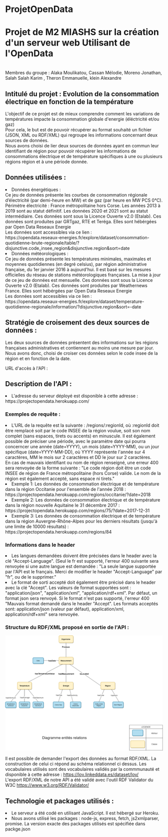 # ProjetOpenData
<h1> Projet de M2 MIASHS sur la création d'un serveur web Utilisant de l'OpenData </h1> <br>
Membres du groupe : Alaka Moulikatou, Cassan Mélodie, Moreno Jonathan, Salah Salah Karim , Theron Emmanuelle, klein Alexandre  <br>
<h2>Intitulé du projet : Evolution de la consommation électrique en fonction de la température </h2>
L'objectif de ce projet est de mieux comprendre comment les variations de températures impacte la consommation globale d'energie (éléctricité et/ou gaz) <br>
Pour cela, le but est de  pouvoir récupérer au format souhaité un fichier (JSON, XML ou RDF/XML) qui regroupe les informations concernant deux sources de données. <br>
Nous avons choisi de lier deux sources de données ayant en commun leur identifiant de région pour pouvoir récupérer les informations de consommations électrique et de température spécifiques à une ou plusieurs régions région et à une période donnée.<br>
<h2> Données utilisées : </h2>
  <li> Données énergétiques : <br>
  Ce jeu de données présente les courbes de consommation régionale d’électricité (par demi-heure en MW) et de gaz (par heure en MW PCS 0°C).
Périmètre électricité : France métropolitaine hors Corse. Les années 2013 à 2019 sont au statut définitif. Les données 2020 et 2021 sont au statut intermédiaire.
  Ces données sont sous la Licence Ouverte v2.0 (Etalab).
  Ces données sont produites par GRTgaz, RTE et Teréga. Elles sont hébérgées par Open Data Reseaux Energie<br>
 Les données sont accessibles via ce lien : <br>
  <href> https://opendata.reseaux-energies.fr/explore/dataset/consommation-quotidienne-brute-regionale/table/?disjunctive.code_insee_region&disjunctive.region&sort=date </href>

</li>
  <li> Données météorologiques : <br>
  Ce jeu de données présente les températures minimales, maximales et moyennes quotidiennes (en degré celsius), par région administrative française, du 1er janvier 2016 à aujourd'hui. Il est basé sur les mesures officielles du réseau de stations météorologiques françaises. La mise à jour de ce jeu de données est mensuelle. 
  Ces données sont sous la Licence Ouverte v2.0 (Etalab).
  Ces données sont produites par Weathernews France. Elles sont hébérgées par Open Data Reseaux Energie<br>Les données sont accessibles via ce lien : <br>
  <href>https://opendata.reseaux-energies.fr/explore/dataset/temperature-quotidienne-regionale/information/?disjunctive.region&sort=-date</href> <br>

</li>

  <h2> Stratégie de croisement des deux sources de données : </h2>
  Les deux sources de données présentent des informations sur les régions françaises administratives et contiennent  au moins une mesure par jour. Nous avons donc, choisi de croiser ces données selon le code insee de la région et en fonction de la date. <br>
  

URL d'accès à l'API : <br>
 <h2> Description de l'API : </h2>
  <li> L'adresse du serveur déployé est disponible à cette adresse : <href> https://projectopendata.herokuapp.com/ </href>
  <h3> Exemples de requête : </h3>
  
</li>
</div>
 <div>   
     <li>L'URL de la requête est la suivante : /regions/:regionId, où :regionId doit être remplacé soit par le code INSEE de la région voulue, soit son nom complet (sans espaces, tirets ou accents) en minuscule. Il est également possible de préciser une période, avec le paramètre date qui pourra concerncer une année (date=YYYY), un mois (date=YYYY-MM), ou un jour spécifique (date=YYYY-MM-DD), où YYYY représente l'année sur 4 caractères, MM le mois sur 2 caractères et DD le jour sur 2 caractères.<br>
  En cas de mauvais identifiant ou nom de région renseigné, une erreur 400 sera renvoyée de la forme suivante : "Le code région doit être un code INSEE de région de France métropolitaine (hors Corse) valide. Le nom de la région est également accepté, sans espace ni tirets."</li>
</div>
  
<li> Exemple 1: Les données de consommation électrique et de température dans la région Occitanie pour l'ensemble de l'année 2018 : <br>
https://projectopendata.herokuapp.com/regions/occitanie/?date=2018
</li>
    
 <li> Exemple 2: Les données de consommation électrique et de température dans la région nouvelle Aquitaine le 31 décembre 2017 : <br>
 https://projectopendata.herokuapp.com/regions/75/?date=2017-12-31
 </li>
    
  <li> Exemple 3: Les données de consommation électrique et de température dans la région Auvergne-Rhône-Alpes pour les derniers résultats (jusqu'à une limite de 10000 résultats) : <br>
  https://projectopendata.herokuapp.com/regions/84
  </li>
<div>    
 <h3> Informations dans le header </h3>
 </div>   
 <li>Les langues demandées doivent être précisées dans le header avec la clé "Accept-Language". (Seul le fr est supporté, l'erreur 400 suivante sera renvoyée si une autre langue est demandée : "La seule langue supportée par l'API est le français. Merci de modifier le header "Accept-Language" par "fr", ou de le supprimer." </li>
 <div>   
     <li>Le format de sorti accepté doit également être précisé dans le header avec la clé "Accept". Les valeurs de format supportées sont : "application/json", "application/xml", "application/rdf+xml". Par défaut, un format json sera renvoyé. Si le format n'est pas supporté, l'erreur 400 "Mauvais format demandé dans le header "Accept". Les formats acceptés sont: application/json (valeur par défaut), application/xml, application/rdf+xml" sera renvoyée.
   <h3> Structure du RDF/XML proposé en sortie de l'API : </h3>
  
  ![Schéma](Shema_rel.png)
  
  Il est possible de demander l'export des données au format RDF/XML. La construction de celui ci répond au schéma relationnel ci dessus. Les vocabulaires utilisés sont des vocabulaires validés par la commmunauté et disponible à cette adresse : <href>https://lov.linkeddata.es/dataset/lov/</href> <br>
  L'export RDF/XML de notre API a été validé avec l'outil RDF Validator du W3C <href>https://www.w3.org/RDF/Validator/</href> <br>
  
  <h2> Technologie et packages utilisés : </h2>
  <li> Le serveur a été codé en utilisant JavaScript. Il est hébergé sur Heroku. </li>
  <li> Nous avons utilisé les packages : node-js, express, fetch, js2xmlparser, promise. La version exacte des packages utilisés est spécifiée dans packge.json

    
  
  
  
 
  
  
  
